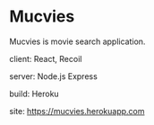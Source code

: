 # Mucvies

Mucvies is movie search application.

client: React, Recoil

server: Node.js Express

build: Heroku

site: https://mucvies.herokuapp.com